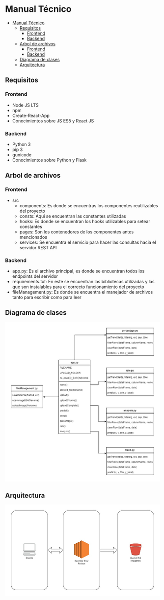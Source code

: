 # Manual Técnico

- [Manual Técnico](#manual-técnico)
  - [Requisitos](#requisitos)
    - [Frontend](#frontend)
    - [Backend](#backend)
  - [Arbol de archivos](#arbol-de-archivos)
    - [Frontend](#frontend-1)
    - [Backend](#backend-1)
  - [Diagrama de clases](#diagrama-de-clases)
  - [Arquitectura](#arquitectura)

## Requisitos
### Frontend

- Node JS LTS
- npm
- Create-React-App
- Conocimientos sobre JS ES5 y React JS

### Backend

- Python 3
- pip 3
- gunicode
- Conocimientos sobre Python y Flask

## Arbol de archivos

### Frontend

- src
  - components: Es donde se encuentras los componentes reutilizables del proyecto
  - consts: Aquí se encuentran las constantes utilizadas
  - hooks: Es donde se encuentran los hooks utilizables para setear constantes
  - pages: Son los contenedores de los componentes antes mencionados
  - services: Se encuentra el servicio para hacer las consultas hacia el servidor REST API
### Backend

- app.py: Es el archivo principal, es donde se encuentran todos los endpoints del servidor
- requirements.txt: En este se encuentran las bibliotecas utilizadas y las que son instalables para el correcto funcionamiento del proyecto
- fileManagement.py: Es donde se encuentra el manejador de archivos tanto para escribir como para leer
## Diagrama de clases


![](images/classDiagram.jpg)


## Arquitectura

![](images/Arquitectura.jpg)